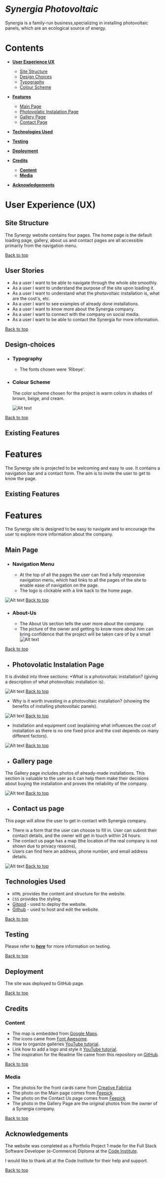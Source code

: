 # **_Synergia Photovoltaic_**
Synergia is a family-run business,specializing in installing photovoltaic panels, which are an ecological source of energy.


# Contents

* [**User Experience UX**](<#user-experience-ux>)
    * [Site Structure](<#site-structure>)
    * [Design Choices](<#design-choices>)
    * [Typography](<#typography>)
    * [Colour Scheme](<#colour-scheme>)

* [**Features**](<#features>)
   * [Main Page](<#main-page>)
   * [Photovolatic Instalation Page](<#Photovolatic- Instalation -page>)
   * [Gallery Page](<#Gallery-page>)
   * [Contact Page](<#Contact-page>)
* [**Technologies Used**](<#technologies-used>)
* [**Testing**](<#testing>)
* [**Deployment**](<#deployment>)
* [**Credits**](<#credits>)
    * [**Content**](<#content>)
    * [**Media**](<#media>)
*  [**Acknowledgements**](<#acknowledgements>)
        
# User Experience (UX)

## Site Structure

The Synergy website contains four pages. 
The home page is the default loading page, gallery, about us and contact pages are all accessible primarily from the navigation menu. 

[Back to top](<#contents>)

## User Stories

- As a user I want to be able to navigate through the whole site smoothly.
- As a user I want to understand the purpose of the site upon loading it.
- As a user I want to understand what the photovoltaic installation is, what are the cost's, etc.
- As a user I want to see examples of already done installations.
- As a user I want to know more about the Synergia company.
- As a user I want to connect with the company on social media.
- As a user I want to be able to contact the Synergia for more information.


[Back to top](<#contents>)

## Design-choices
 * ### Typography
      * The fonts chosen were 'Ribeye'.
 * ### Colour Scheme
      The color scheme chosen for the project is warm colors in shades of brown, beige, and cream.

   ![Alt text](images/Palette.png) 

[Back to top](<#contents>)

## Existing Features  
# Features

The Synergy site is projected to be welcoming and easy to use. It contains a navigation bar and a contact form. The aim is to invite the user to get to know the page.

## Existing Features  
# Features

The Synergy site is designed to be easy to navigate and to encourage the user to explore more information about the company. 

## Main Page

  * ### Navigation Menu

    * At the top of all the pages the user can find a fully responsive navigation menu, which had links to all the pages of the site to enable ease of navigation on the page.
    * The logo is clickable with a link back to the home page.

![Alt text](assests/read_me_file_photos/Navigation%20bar.png)
[Back to top](<#contents>)

  * ### About-Us
    * The About Us section tells the user more about the company.
    * The picture of the owner and getting to know more about him can bring confidence that the project will be taken care of by a small
![Alt text](assests/read_me_file_photos/Main%20page,%20about%20us.png)

[Back to top](<#contents>)

 * ## Photovolatic Instalation Page

It is divided into three sections:
*What is a photovoltaic installation? (giving a description of what photovoltaic installation is).

![Alt text](assests/read_me_file_photos/What%20is%20Photovoltaic.png)
[Back to top](<#contents>)

* Why is it worth investing in a photovoltaic installation? (showing the benefits of installing photovoltaic panels).

![Alt text](assests/read_me_file_photos/Why%20it%20is%20worth%20to%20investing.png)
[Back to top](<#contents>)

* Installation and equipment cost (explaining what influences the cost of installation as there is no one fixed price and the cost depends on many different factors).

![Alt text](assests/read_me_file_photos/Costs.png)
[Back to top](<#contents>)

* ## Gallery page
The Gallery page includes photos of already-made installations.
This section is valuable to the user as it can help them make their decisions about buying the installation and proves the reliability of the company.

![Alt text](assests/read_me_file_photos/Gallery.png)
[Back to top](<#contents>)

* ## Contact us page

This page will allow the user to get in contact with Synergia company.
* There is a form that the user can choose to fill in. User can submit their contact details, and the owner will get in touch 
  within 24 hours.
* The contact us page has a map (the location of the real company is not shown due to privacy reasons), 
* Users can find here an address, phone number, and email address details.

![Alt text](assests/read_me_file_photos/Contact%20page%201.png)
[Back to top](<#contents>)

## Technologies Used
* `HTML` provides the content and structure for the website.
* `CSS` provides the styling.
* [Gitpod](https://www.gitpod.io/#get-started) - used to deploy the website.
* [Github](https://github.com/) - used to host and edit the website.

[Back to top](<#contents>)

## Testing


Please refer to [**_here_**](TESTING.md) for more information on testing.

[Back to top](<#contents>)


## Deployment

The site was deployed to GitHub page.

[Back to top](<#contents>)

## Credits
### Content

* The map is embedded from [Google Maps](https://www.google.com/maps).
* The icons came from [Font Awesome](https://fontawesome.com/).
* How to organize galleries [YouTube tutorial](https://www.youtube.com/watch?v=rnhoY5Cdmy0&t=580s).
* Link how to add a logo and style it [YouTube tutorial](https://www.youtube.com/watch?v=Jkp103YhW7A).
* The inspiration for the Readme file came from this repository on [GitHub](https://github.com/EwanColquhoun/wawaswoods/blob/master/README.md).

[Back to top](<#contents>)


### Media
* The photos for the front cards came from [Creative Fabrica](https://www.creativefabrica.com/)
* The photo on the Main page comes from [Feepick](https://pl.freepik.com/)
* The photo on the Contact Us page comes from [Feepick](https://pl.freepik.com/)
* The photo in the Gallery Page are the original photos from the owner of a Synergia company.

[Back to top](<#contents>)

## Acknowledgements

The website was completed as a Portfolio Project 1 made for the Full Stack Software Developer (e-Commerce) Diploma at the [Code Institute](https://codeinstitute.net/). 

I would like to thank all at the Code Institute for their help and support.

[Back to top](<#contents>)